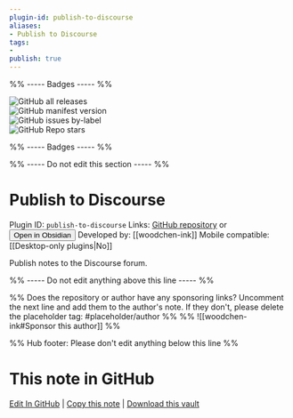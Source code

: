```yaml
---
plugin-id: publish-to-discourse
aliases:
- Publish to Discourse
tags: 
- 
publish: true
---
```


%% ----- Badges ----- %%

![GitHub all releases](https://img.shields.io/github/downloads/woodchen-ink/obsidian-publish-to-discourse/total?color=573E7A&logo=github&style=for-the-badge)   
![GitHub manifest version](https://img.shields.io/github/manifest-json/v/woodchen-ink/obsidian-publish-to-discourse?color=573E7A&logo=github&style=for-the-badge)   
![GitHub issues by-label](https://img.shields.io/github/issues/woodchen-ink/obsidian-publish-to-discourse/help%20wanted?color=573E7A&logo=github&style=for-the-badge)   
![GitHub Repo stars](https://img.shields.io/github/stars/woodchen-ink/obsidian-publish-to-discourse?color=573E7A&logo=github&style=for-the-badge)

%% ----- Badges ----- %%

%% ----- Do not edit this section ----- %%

# Publish to Discourse

Plugin ID: `publish-to-discourse`
Links: [GitHub repository](https://github.com/woodchen-ink/obsidian-publish-to-discourse) or [<button id=HH>Open in Obsidian</button>](obsidian://show-plugin?id=publish-to-discourse)
Developed by: [[woodchen-ink]]
Mobile compatible: [[Desktop-only plugins|No]]

Publish notes to the Discourse forum.

%% ----- Do not edit anything above this line ----- %% 

%% Does the repository or author have any sponsoring links? Uncomment the next line and add them to the author's note. If they don't, please delete the placeholder tag: #placeholder/author %%
%% ![[woodchen-ink#Sponsor this author]] %%

%% Hub footer: Please don't edit anything below this line %%

# This note in GitHub

<span class="git-footer">[Edit In GitHub](https://github.dev/obsidian-community/obsidian-hub/blob/main/02%20-%20Community%20Expansions/02.05%20All%20Community%20Expansions/Plugins/publish-to-discourse.md "git-hub-edit-note") | [Copy this note](https://raw.githubusercontent.com/obsidian-community/obsidian-hub/main/02%20-%20Community%20Expansions/02.05%20All%20Community%20Expansions/Plugins/publish-to-discourse.md "git-hub-copy-note") | [Download this vault](https://github.com/obsidian-community/obsidian-hub/archive/refs/heads/main.zip "git-hub-download-vault") </span>
